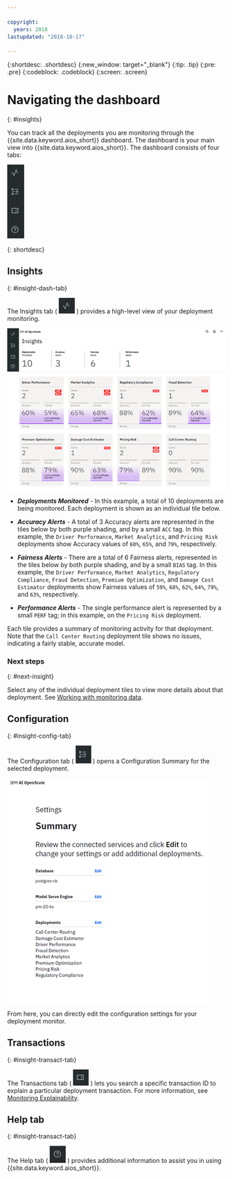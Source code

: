 ```yaml
---

copyright:
  years: 2018
lastupdated: "2018-10-17"

---
```


{:shortdesc: .shortdesc}
{:new_window: target="_blank"}
{:tip: .tip}
{:pre: .pre}
{:codeblock: .codeblock}
{:screen: .screen}

# Navigating the dashboard
{: #insights}

You can track all the deployments you are monitoring through the {{site.data.keyword.aios_short}} dashboard. The dashboard is your main view into {{site.data.keyword.aios_short}}. The dashboard consists of four tabs:

  ![Insight tabs](images/insight-tabs.png)

{: shortdesc}

## Insights
{: #insight-dash-tab}

The Insights tab ( ![Insight dashboard](images/insight-dash-tab.png) ) provides a high-level view of your deployment monitoring.

  ![Insight dashboard](images/insight-dashboard.png)

- ***Deployments Monitored*** - In this example, a total of 10 deployments are being monitored. Each deployment is shown as an individual tile below.

- ***Accuracy Alerts*** - A total of 3 Accuracy alerts are represented in the tiles below by both purple shading, and by a small `ACC` tag. In this example, the `Driver Performance`, `Market Analytics`, and `Pricing Risk` deployments show Accuracy values of `60%`, `65%`, and `79%`, respectively.

- ***Fairness Alerts*** - There are a total of 6 Fairness alerts, represented in the tiles below by both purple shading, and by a small `BIAS` tag. In this example, the `Driver Performance`, `Market Analytics`, `Regulatory Compliance`, `Fraud Detection`, `Premium Optimization`, and `Damage Cost Estimator` deployments show Fairness values of `59%`, `68%`, `62%`, `64%`, `79%`, and `63%`, respectively.

- ***Performance Alerts*** - The single performance alert is represented by a small `PERF` tag; in this example, on the `Pricing Risk` deployment.

Each tile provides a summary of monitoring activity for that deployment. Note that the `Call Center Routing` deployment tile shows no issues, indicating a fairly stable, accurate model.

### Next steps
{: #next-insight}

Select any of the individual deployment tiles to view more details about that deployment. See [Working with monitoring data](insight-timechart.html).

## Configuration
{: #insight-config-tab}

The Configuration tab ( ![Config tab](images/insight-config-tab.png) ) opens a Configuration Summary for the selected deployment.

  ![Config summary](images/insight-config-summary.png)

From here, you can directly edit the configuration settings for your deployment monitor.

## Transactions
{: #insight-transact-tab}

The Transactions tab ( ![Transactions tab](images/insight-transact-tab.png) ) lets you search a specific transaction ID to explain a particular deployment transaction. For more information, see [Monitoring Explainability](insight-timechart.html#insight-explain).

## Help tab
{: #insight-transact-tab}

The Help tab ( ![Transactions tab](images/insight-help-tab.png) ) provides additional information to assist you in using {{site.data.keyword.aios_short}}.
